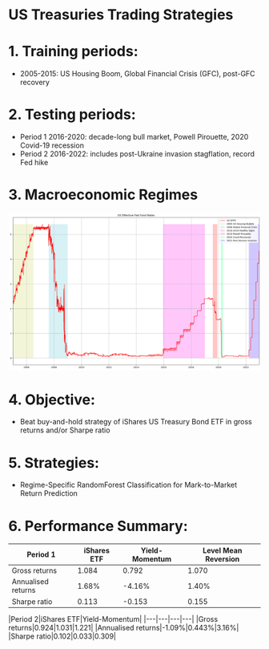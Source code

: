 # US Treasuries Trading Strategies

# 1. Training periods:
- 2005-2015: US Housing Boom, Global Financial Crisis (GFC), post-GFC recovery

# 2. Testing periods:
- Period 1 2016-2020: decade-long bull market, Powell Pirouette, 2020 Covid-19 recession
- Period 2 2016-2022: includes post-Ukraine invasion stagflation, record Fed hike

# 3. Macroeconomic Regimes

![alt text](https://github.com/Lzhenghong/Quant-Projects/blob/main/UST/US%20EFFR%20chart.png)

# 4. Objective:
- Beat buy-and-hold strategy of iShares US Treasury Bond ETF in gross returns and/or Sharpe ratio

# 5. Strategies:
- Regime-Specific RandomForest Classification for Mark-to-Market Return Prediction

# 6. Performance Summary:

|Period 1|iShares ETF|Yield-Momentum|Level Mean Reversion|
|---|---|---|---|
|Gross returns|1.084|0.792|1.070|
|Annualised returns|1.68%|-4.16%|1.40%|
|Sharpe ratio|0.113|-0.153|0.155|

|Period 2|iShares ETF|Yield-Momentum|
|---|---|---|---|
|Gross returns|0.924|1.031|1.221|
|Annualised returns|-1.09%|0.443%|3.16%|
|Sharpe ratio|0.102|0.033|0.309|